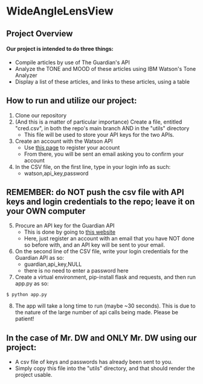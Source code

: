 # WideAngleLensView
## Project Overview
#### Our project is intended to do three things:
* Compile articles by use of The Guardian's API
* Analyze the TONE and MOOD of these articles using IBM Watson's Tone Analyzer
* Display a list of these articles, and links to these articles, using a table

## How to run and utilize our project:
1. Clone our repository
2. (And this is a matter of particular importance) Create a file, entitled "cred.csv", in both the repo's main branch AND in the "utils" directory
   * This file will be used to store your API keys for the two APIs.
3. Create an account with the Watson API
   * Use [this page](https://console.bluemix.net/registration/?target=%2Fcatalog%2Fservices%2Ftone-analyzer%3FtaxonomyNavigation%3Dapps) to register your account
   * From there, you will be sent an email asking you to confirm your account
4. In the CSV file, on the first line, type in your login info as such:
   * watson,api_key,password
## REMEMBER: do NOT push the csv file with API keys and login credentials to the repo; leave it on your OWN computer
5. Procure an API key for the Guardian API
   * This is done by going to [this website](https://bonobo.capi.gutools.co.uk/register/developer)
   * Here, just register an account with an email that you have NOT done so before with, and an API key will be sent to your email.
6. On the second line of the CSV file, write your login credentials for the Guardian API as so: 
   * guardian,api_key,NULL
   * there is no need to enter a password here
7. Create a virtual environment, pip-install flask and requests, and then run app.py as so:
  ```shell 
  $ python app.py
  ```
8. The app will take a long time to run (maybe ~30 seconds). This is due to the nature of the large number of api calls being made. Please be patient!
## In the case of Mr. DW and ONLY Mr. DW using our project:
  * A csv file of keys and passwords has already been sent to you.
  * Simply copy this file into the "utils" directory, and that should render the project usable.
